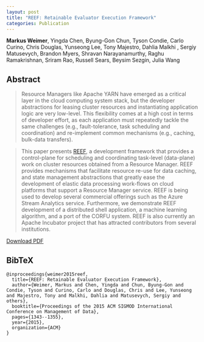 ```yaml
---
layout: post
title: "REEF: Retainable Evaluator Execution Framework"
categories: Publication
---
```


**Markus Weimer**, Yingda Chen, Byung-Gon Chun, Tyson Condie, Carlo Curino, Chris Douglas, Yunseong Lee, Tony Majestro, Dahlia Malkhi , Sergiy Matusevych, Brandon Myers, Shravan Narayanamurthy, Raghu Ramakrishnan, Sriram Rao, Russell Sears, Beysim Sezgin, Julia Wang

## Abstract

> Resource Managers like Apache YARN have emerged as a critical layer in the
cloud computing system stack, but the developer abstractions for leasing cluster
resources and instantiating application logic are very low-level.  This
flexibility comes at a high cost in terms of developer effort, as each
application must repeatedly tackle the same challenges (e.g., fault-tolerance,
task scheduling and coordination) and re-implement common mechanisms (e.g.,
caching, bulk-data transfers).

> This paper presents [REEF], a development framework that provides a
control-plane for scheduling and coordinating task-level (data-plane) work on
cluster resources obtained from a Resource Manager. REEF provides mechanisms
that facilitate resource re-use for data caching, and state management
abstractions that greatly ease the development of elastic data processing
work-flows on cloud platforms that support a Resource Manager service. REEF is
being used to develop several commercial offerings such as the Azure Stream
Analytics service. Furthermore, we demonstrate REEF development of a distributed
shell application, a machine learning algorithm, and a port of  the CORFU
system.  REEF is also currently an Apache Incubator project that has attracted
contributors from several institutions.

[Download PDF]({{site.url}}/files/pub/2015/2015-SIGMOD.pdf)

## BibTeX

    @inproceedings{weimer2015reef,
      title={REEF: Retainable Evaluator Execution Framework},
      author={Weimer, Markus and Chen, Yingda and Chun, Byung-Gon and Condie, Tyson and Curino, Carlo and Douglas, Chris and Lee, Yunseong and Majestro, Tony and Malkhi, Dahlia and Matusevych, Sergiy and others},
      booktitle={Proceedings of the 2015 ACM SIGMOD International Conference on Management of Data},
      pages={1343--1355},
      year={2015},
      organization={ACM}
    }

[REEF]: http://reef.apache.org
